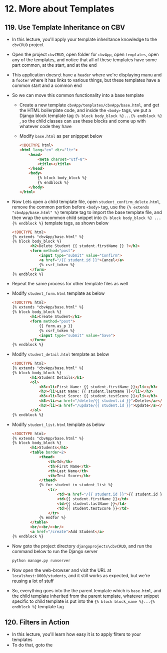 # 12. More about Templates

## 119. Use Template Inheritance on CBV

- In this lecture, you'll apply your template inheritance knowledge to the `cbvCRUD` project
- Open the project `cbvCRUD`, open folder for `cbvApp`, open `templates`, open any of the templates, and notice that all of these templates have some part common, at the start, and at the end
- This application doesn;t have a `header` where we're displaying manu and a `footer` where it has links to various things, but these templates have a common start and a common end
- So we can move this common functionality into a base template
  - Create a new template `cbvApp/templates/cbvApp/base.html`, and get the HTML boilerplate code, and inside the `<body>` tags, we put a Django block template tag `{% block body_block %}...{% endblock %}` , so the child classes can use these blocks and come up with whatever code they have
  - Modify `base.html` as per snipppet below

    ```html
    <!DOCTYPE html>
    <html lang="en" dir="ltr">
        <head>
            <meta charset="utf-8">
            <title></title>
        </head>
        <body>
            {% block body_block %}
            {% endblock %}
        </body>
    </html>
    ```

- Now Lets open a child template file, open `student_confirm_delete.html`, remove the common portion before `<body>` tag, use the `{% extends "cbvApp/base.html" %}` template tag to import the base template file, and then wrap the uncommon child snippet into `{% block body_block %} ... {% endblock %}` template tags, as shown below

  ```html
  <!DOCTYPE html>
  {% extends "cbvApp/base.html" %}
  {% block body_block %}
          <h2>Delete Student {{ student.firstName }} ?</h2>
          <form method="post">
              <input type="submit" value="Confirm">
              <a href="/{{ student.id }}">Cancel</a>
              {% csrf_token %}
          </form>
  {% endblock %}
  ```

- Repeat the same process for other template files as well
- Modify `student_form.html` template as below

  ```html
  <!DOCTYPE html>
  {% extends "cbvApp/base.html" %}
  {% block body_block %}
          <h1>Create Student</h1>
          <form method="post">
              {{ form.as_p }}
              {% csrf_token %}
              <input type="submit" value="Save">
          </form>
  {% endblock %}
  ```

- Modify `student_detail.html` template as below

  ```html
  <!DOCTYPE html>
  {% extends "cbvApp/base.html" %}
  {% block body_block %}
          <h1>Student Details</h1>
          <ol>
              <h3><li>First Name: {{ student.firstName }}</li></h3>
              <h3><li>Last Name: {{ student.lastName }}</li></h3>
              <h3><li>Test Score: {{ student.testScore }}</li></h3>
              <h3><li><a href="/delete/{{ student.id }}">Delete</a></li></h3>
              <h3><li><a href="/update/{{ student.id }}">Update</a></li></h3>
          </ol>
  {% endblock %}
  ```

- Modify `student_list.html` template as below

  ```html
  <!DOCTYPE html>
  {% extends "cbvApp/base.html" %}
  {% block body_block %}
          <h1>Students</h1>
          <table border=2>
              <thead>
                  <th>Id</th>
                  <th>First Name</th>
                  <th>Last Name</th>
                  <th>Test Score</th>
              </thead>
              {% for student in student_list %}
                  <tr>
                      <td><a href="/{{ student.id }}">{{ student.id }}</a></td>
                      <td>{{ student.firstName }}</td>
                      <td>{{ student.lastName }}</td>
                      <td>{{ student.testScore }}</td>
                  </tr>
              {% endfor %}
          </table>
          <br/><br/><br/>
          <a href="/create">Add Student</a>
  {% endblock %}
  ```

- Now goto the project directory `djangoprojects\cbvCRUD`, and run the command below to run the Django server

  ```bash
  python manage.py runserver
  ```

- Now open the web-browser and visit the URL at `localshost:8000/students`, and it still works as expected, but we're reusing a lot of stuff
- So, everything goes into the the parent template which is `base.html`, and the child template inherited from the parent template, whatever snippet specific to child template is put into the `{% block block_name %}...{% endblock %}` template tag

## 120. Filters in Action

- In this lecture, you'll learn how easy it is to apply filters to your templates
- To do that, goto the
